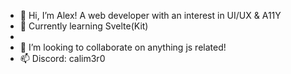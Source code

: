 - 👋 Hi, I’m Alex! A web developer with an interest in UI/UX & A11Y
- 🌱 Currently learning Svelte(Kit)
- 
- 💞️ I’m looking to collaborate on anything js related!
- 📫 Discord: calim3r0

<!---
alexandre97costa/alexandre97costa is a ✨ special ✨ repository because its `README.md` (this file) appears on your GitHub profile.
You can click the Preview link to take a look at your changes.
--->
